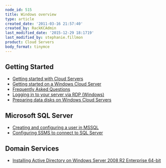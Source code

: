 ```yaml
---
node_id: 515
title: Windows overview
type: article
created_date: '2011-03-16 21:57:40'
created_by: RackKCAdmin
last_modified_date: '2015-12-29 18:1719'
last_modified_by: stephanie.fillmon
product: Cloud Servers
body_format: tinymce
---
```


Getting Started
---------------

-   [Getting started with Cloud
    Servers](http://www.rackspace.com/knowledge_center/getting-started/cloud-servers "Getting Started with Cloud Servers")
-   [Getting started on a Windows Cloud
    Server](http://www.rackspace.com/knowledge_center/article/getting-started-on-a-windows-cloud-server "Getting Started on a Windows Cloud Server")
-   [Frequently Asked
    Questions](https://admin.rackspace.com/knowledge_center/article/cloud-servers-faqs "Frequently Asked Questions")
-   [Logging in to your server via RDP
    (Windows)](http://www.rackspace.com/knowledge_center/article/log-in-to-your-server-via-rdp-windows "Logging in to Your Server via RDP (Windows)")
-   [Preparing data disks on Windows Cloud
    Servers](http://www.rackspace.com/knowledge_center/article/preparing-data-disks-on-windows-cloud-servers)

Microsoft SQL Server
--------------------

-   [Creating and configuring a user in
    MSSQL](http://www.rackspace.com/knowledge_center/article/creating-and-configuring-a-user-in-mssql "Creating and Configuring a User in MSSQL")
-   [Configuring SSMS to connect to SQL
    Server](https://www.rackspace.com/knowledge_center/article/configuring-remote-ssms-on-windows-server-2008-or-2012-r2 "Configuring SSMS to connect to SQL Server")

Domain Services
---------------

-   [Installing Active Directory on Windows Server 2008 R2 Enterprise
    64-bit](http://www.rackspace.com/knowledge_center/article/installing-active-directory-domain-services-on-windows-server-2008-r2-enterprise-64-bit "Installing Active Directory on Windows Server 2008 R2 Enterprise 64-bit")


